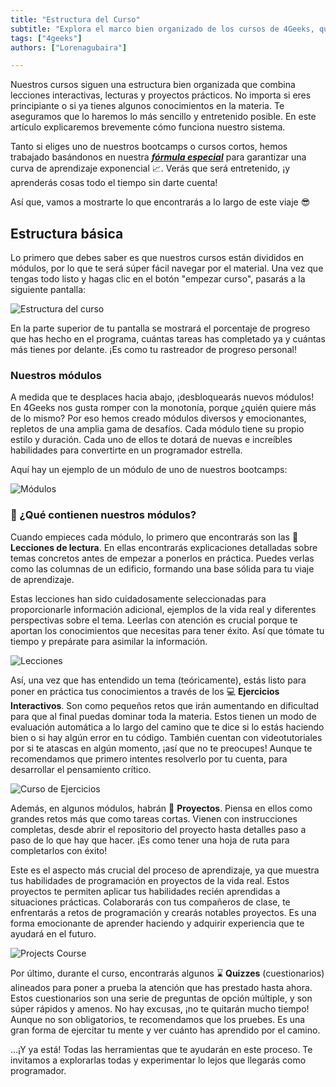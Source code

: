 ```yaml
---
title: "Estructura del Curso"
subtitle: "Explora el marco bien organizado de los cursos de 4Geeks, que combina lecciones interactivas, proyectos prácticos y apoyo personalizado. Descubre la estructura básica, módulos, lecciones, ejercicios interactivos, proyectos y cuestionarios que hacen que tu proceso de aprendizaje sea entretenido y efectivo."
tags: ["4geeks"]
authors: ["Lorenagubaira"]

---
```


Nuestros cursos siguen una estructura bien organizada que combina lecciones interactivas, lecturas y proyectos prácticos. No importa si eres principiante o si ya tienes algunos conocimientos en la materia. Te aseguramos que lo haremos lo más sencillo y entretenido posible. En este artículo explicaremos brevemente cómo funciona nuestro sistema.

Tanto si eliges uno de nuestros bootcamps o cursos cortos, hemos trabajado basándonos en nuestra ***[fórmula especial](https://4geeks.com/es/mastering-technical-knowledge)*** para garantizar una curva de aprendizaje exponencial 📈. Verás que será entretenido, ¡y aprenderás cosas todo el tiempo sin darte cuenta!

Así que, vamos a mostrarte lo que encontrarás a lo largo de este viaje 😎

## Estructura básica

Lo primero que debes saber es que nuestros cursos están divididos en módulos, por lo que te será súper fácil navegar por el material. Una vez que tengas todo listo y hagas clic en el botón "empezar curso", pasarás a la siguiente pantalla:

![Estructura del curso](https://breathecode.herokuapp.com/v1/media/file/course-structure-png?raw=true)

En la parte superior de tu pantalla se mostrará el porcentaje de progreso que has hecho en el programa, cuántas tareas has completado ya y cuántas más tienes por delante. ¡Es como tu rastreador de progreso personal!

### Nuestros módulos

A medida que te desplaces hacia abajo, ¡desbloquearás nuevos módulos! En 4Geeks nos gusta romper con la monotonía, porque ¿quién quiere más de lo mismo? Por eso hemos creado módulos diversos y emocionantes, repletos de una amplia gama de desafíos. Cada módulo tiene su propio estilo y duración. Cada uno de ellos te dotará de nuevas e increíbles habilidades para convertirte en un programador estrella.

Aquí hay un ejemplo de un módulo de uno de nuestros bootcamps:

![Módulos](https://breathecode.herokuapp.com/v1/media/file/modules-png?raw=true)

### 🤔 ¿Qué contienen nuestros módulos?

Cuando empieces cada módulo, lo primero que encontrarás son las 📖 **Lecciones de lectura**. En ellas encontrarás explicaciones detalladas sobre temas concretos antes de empezar a ponerlos en práctica. Puedes verlas como las columnas de un edificio, formando una base sólida para tu viaje de aprendizaje.

Estas lecciones han sido cuidadosamente seleccionadas para proporcionarle información adicional, ejemplos de la vida real y diferentes perspectivas sobre el tema. Leerlas con atención es crucial porque te aportan los conocimientos que necesitas para tener éxito. Así que tómate tu tiempo y prepárate para asimilar la información.

![Lecciones](https://breathecode.herokuapp.com/v1/media/file/lessons-course-png?raw=true)

Así, una vez que has entendido un tema (teóricamente), estás listo para poner en práctica tus conocimientos a través de los 💻 **Ejercicios Interactivos**. Son como pequeños retos que irán aumentando en dificultad para que al final puedas dominar toda la materia. Estos tienen un modo de evaluación automática a lo largo del camino que te dice si lo estás haciendo bien o si hay algún error en tu código. También cuentan con videotutoriales por si te atascas en algún momento, ¡así que no te preocupes! Aunque te recomendamos que primero intentes resolverlo por tu cuenta, para desarrollar el pensamiento crítico.

![Curso de Ejercicios](https://breathecode.herokuapp.com/v1/media/file/exercises-course-png?raw=true)

Además, en algunos módulos, habrán 🌱 **Proyectos**. Piensa en ellos como grandes retos más que como tareas cortas. Vienen con instrucciones completas, desde abrir el repositorio del proyecto hasta detalles paso a paso de lo que hay que hacer. ¡Es como tener una hoja de ruta para completarlos con éxito!

Este es el aspecto más crucial del proceso de aprendizaje, ya que muestra tus habilidades de programación en proyectos de la vida real. Estos proyectos te permiten aplicar tus habilidades recién aprendidas a situaciones prácticas. Colaborarás con tus compañeros de clase, te enfrentarás a retos de programación y crearás notables proyectos. Es una forma emocionante de aprender haciendo y adquirir experiencia que te ayudará en el futuro.

![Projects Course](https://breathecode.herokuapp.com/v1/media/file/projects-course-png?raw=true)

Por último, durante el curso, encontrarás algunos ⌛ **Quizzes** (cuestionarios) alineados para poner a prueba la atención que has prestado hasta ahora. Estos cuestionarios son una serie de preguntas de opción múltiple, y son súper rápidos y amenos. No hay excusas, ¡no te quitarán mucho tiempo! Aunque no son obligatorios, te recomendamos que los pruebes. Es una gran forma de ejercitar tu mente y ver cuánto has aprendido por el camino.

...¡Y ya está! Todas las herramientas que te ayudarán en este proceso. Te invitamos a explorarlas todas y experimentar lo lejos que llegarás como programador.

